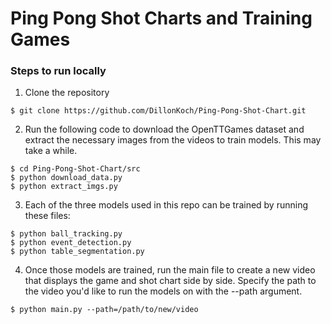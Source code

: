 # Ping Pong Shot Charts and Training Games


### Steps to run locally
1. Clone the repository
```
$ git clone https://github.com/DillonKoch/Ping-Pong-Shot-Chart.git
```
2. Run the following code to download the OpenTTGames dataset and extract the necessary images from the videos to train models. This may take a while.
```
$ cd Ping-Pong-Shot-Chart/src
$ python download_data.py
$ python extract_imgs.py
```
3. Each of the three models used in this repo can be trained by running these files:
```
$ python ball_tracking.py
$ python event_detection.py
$ python table_segmentation.py
```

4. Once those models are trained, run the main file to create a new video that displays the game and shot chart side by side. Specify the path to the video you'd like to run the models on with the --path argument.
```
$ python main.py --path=/path/to/new/video
```
